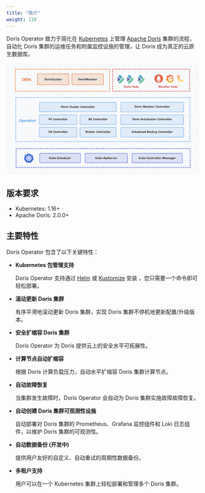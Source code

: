 ```yaml
---
title: "简介"
weight: 110
---
```


Doris Operator 致力于简化在 [Kubernetes](https://kubernetes.io/) 上管理 [Apache Doris](https://github.com/apache/doris)
集群的流程，自动化 Doris 集群的运维任务和附属监控设施的管理，让 Doris 成为真正的云原生数据库。

![image](arch.png)

## 版本要求

- Kubernetes: 1.16+
- Apache Doris: 2.0.0+

## 主要特性

Doris Operator 包含了以下关键特性：

- **Kubernetes 包管理支持**

  Doris Operator 支持通过 [Helm](https://helm.sh/) 或 [Kustomize](https://kustomize.io/) 安装 ，您只需要一个命令即可轻松部署。


- **滚动更新 Doris 集群**

  有序平滑地滚动更新 Doris 集群，实现 Doris 集群不停机地更新配置/升级版本。


- **安全扩缩容 Doris 集群**

  Doris Operator 为 Doris 提供云上的安全水平可拓展性。


- **计算节点自动扩缩容**

  根据 Doris 计算负载压力，自动水平扩缩容 Doris 集群计算节点。


- **自动故障恢复**

  当集群发生故障时，Doris Operator 会自动为 Doris 集群实施故障故障恢复。


- **自动创建 Doris 集群可观测性设施**

  自动部署对 Doris 集群的 Prometheus、Grafana 监控组件和 Loki 日志组件，以维护 Doris 集群的可观测性。


- **自动数据备份 (开发中)**

  提供用户友好的自定义、自动重试的周期性数据备份。


- **多租户支持**

  用户可以在一个 Kubernetes 集群上轻松部署和管理多个 Doris 集群。
